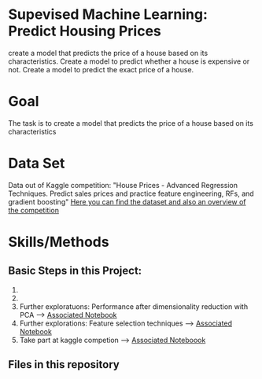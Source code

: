 # Supevised Machine Learning: Predict Housing Prices
create a model that predicts the price of a house based on its characteristics. Create a model to predict whether a house is expensive or not. Create a model to predict the exact price of a house.

# Goal
The task is to create a model that predicts the price of a house based on its characteristics

# Data Set 
Data out of Kaggle competition: "House Prices - Advanced Regression Techniques. Predict sales prices and practice feature engineering, RFs, and gradient boosting"
[Here you can find the dataset and also an overview of the competition](https://www.kaggle.com/competitions/house-prices-advanced-regression-techniques)

# Skills/Methods


## Basic Steps in this Project: 
1. 
2. 
3. Further exploratuons: Performance after dimensionality reduction with PCA 
--> [Associated Notebook](../main/housing_prices_regression_pca.ipynb) 
4. Further explorations: Feature selection techniques 
--> [Associated Notebook](../main/feature_selection_housing_prices.ipynb) 
5. Take part at kaggle competion
--> [Associated Noteboook](../main/kaggle_competition_feature_selection_housing_prices_model.ipynb)


## Files in this repository
